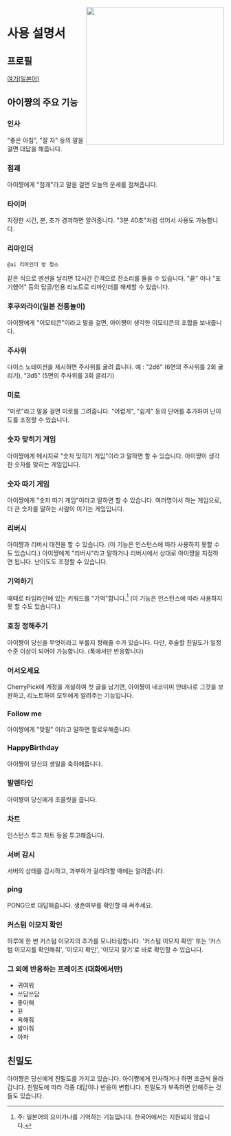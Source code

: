 <img src="https://github.com/noridev/ai-kor/blob/master/ai.png?raw=true" align="right" height="320px"/>

# 사용 설명서

## 프로필
[여기(일본어)](https://xn--931a.moe/)

## 아이쨩의 주요 기능
### 인사
"좋은 아침", "잘 자" 등의 말을 걸면 대답을 해줍니다.

### 점괘
아이쨩에게 "점괘"라고 말을 걸면 오늘의 운세를 점쳐줍니다.

### 타이머
지정한 시간, 분, 초가 경과하면 알려줍니다. "3분 40초"처럼 섞어서 사용도 가능합니다.

### 리마인더
```
@ai 리마인더 방 청소
```
같은 식으로 멘션을 날리면 12시간 간격으로 잔소리를 들을 수 있습니다. "끝" 이나 "포기했어" 등의 답글/인용 리노트로 리마인더를 해제할 수 있습니다.

### 후쿠와라이(일본 전통놀이)
아이쨩에게 "이모티콘"이라고 말을 걸면, 아이쨩이 생각한 이모티콘의 조합을 보내줍니다.

### 주사위
다이스 노테이션을 제시하면 주사위를 굴려 줍니다.
예 : "2d6" (6면의 주사위를 2회 굴리기), "3d5" (5면의 주사위를 3회 굴리기)

### 미로
"미로"라고 말을 걸면 미로를 그려줍니다. "어렵게", "쉽게" 등의 단어를 추가하여 난이도를 조정할 수 있습니다.

### 숫자 맞히기 게임
아이쨩에게 메시지로 "숫자 맞히기 게임"이라고 말하면 할 수 있습니다.
아이쨩이 생각한 숫자를 맞히는 게임입니다.

### 숫자 따기 게임
아이쨩에게 "숫자 따기 게임"이라고 말하면 할 수 있습니다.
여러명이서 하는 게임으로, 더 큰 숫자를 말하는 사람이 이기는 게임입니다.

### 리버시
아이쨩과 리버시 대전을 할 수 있습니다. (이 기능은 인스턴스에 따라 사용하지 못할 수도 있습니다.)
아이쨩에게 "리버시"라고 말하거나 리버시에서 상대로 아이쨩을 지정하면 됩니다.
난이도도 조정할 수 있습니다.

### 기억하기
때때로 타임라인에 있는 키워드를 "기억"합니다.[^1]
(이 기능은 인스턴스에 따라 사용하지 못 할 수도 있습니다.)

[^1]: 주: 일본어의 요미가나를 기억하는 기능입니다. 한국어에서는 지원되지 않습니다.

### 호칭 정해주기
아이쨩이 당신을 무엇이라고 부를지 정해줄 수가 있습니다.
다만, 후술할 친밀도가 일정 수준 이상이 되어야 가능합니다.
(톡에서만 반응합니다)

### 어서오세요
CherryPick에 계정을 개설하여 첫 글을 남기면, 아이쨩이 네코미미 안테나로 그것을 보완하고, 리노트하여 모두에게 알려주는 기능입니다.

### Follow me
아이쨩에게 "맞팔" 이라고 말하면 팔로우해줍니다.

### HappyBirthday
아이쨩이 당신의 생일을 축하해줍니다.

### 발렌타인
아이쨩이 당신에게 초콜릿을 줍니다.

### 차트
인스턴스 투고 차트 등을 투고해줍니다.

### 서버 감시
서버의 상태를 감시하고, 과부하가 걸리려할 때에는 알려줍니다.

### ping
PONG으로 대답해줍니다. 생존여부를 확인할 때 써주세요.

### 커스텀 이모지 확인
하루에 한 번 커스텀 이모지의 추가를 모니터링합니다. '커스텀 이모지 확인' 또는 '커스텀 이모지를 확인해줘', '이모지 확인', '이모지 찾기'로 바로 확인할 수 있습니다.

### 그 외에 반응하는 프레이즈 (대화에서만)
* 귀여워
* 쓰담쓰담
* 좋아해
* 뀨
* 욕해줘
* 밟아줘
* 아파

## 친밀도
아이쨩은 당신에게 친밀도를 가지고 있습니다.
아이쨩에게 인사하거나 하면 조금씩 올라갑니다.
친밀도에 따라 각종 대답이나 반응이 변합니다. 친밀도가 부족하면 안해주는 것들도 있습니다.
